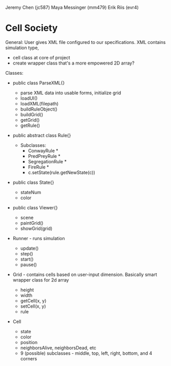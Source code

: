 Jeremy Chen (jc587)
Maya Messinger (mm479)
Erik Riis (evr4)

# Cell Society

General:
User gives XML file configured to our specifications. XML contains simulation type, 
* cell class at core of project
* create wrapper class that's a more empowered 2D array?

Classes:
* public class ParseXML{}
	* parse XML data into usable forms, initialize grid
	* loadUI()
	* loadXML(filepath)
	* buildRuleObject()
	* buildGrid()
	* getGrid()
	* getRule()

* public abstract class Rule{}
	* Subclasses:
		* ConwayRule
			* 
		* PredPreyRule
			* 
		* SegregationRule
			* 
		* FireRule
			* 
		* c.setState(rule.getNewState(c))

* public class State{}
	* stateNum
	* color
	
* public class Viewer{}
	* scene
	* paintGrid()
	* showGrid(grid)

* Runner - runs simulation
	* update()
	* step()
	* start()
	* pause()

* Grid - contains cells based on user-input dimension. Basically smart wrapper class for 2d array
	* height
	* width
	* getCell(x, y)
	* setCell(x, y)
	* rule

* Cell
	* state
	* color
	* position
	* neighborsAlive, neighborsDead, etc
	* 9 (possible) subclasses - middle, top, left, right, bottom, and 4 corners